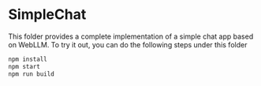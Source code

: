 # SimpleChat

This folder provides a complete implementation of a simple
chat app based on WebLLM. To try it out, you can do the following steps
under this folder

```bash
npm install
npm start
npm run build
```